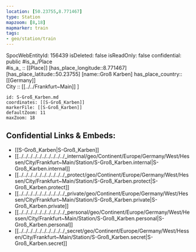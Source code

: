 ```yaml
---
location: [50.23755,8.771467] 
type: Station 
mapzoom: [8,18] 
mapmarker: train 
tags:
- geo/station/train
---
```

SpocWebEntityId: 156439
isDeleted: false
isReadOnly: false
confidential: public
#is_a_/Place  
#is_a_ :: [[Place]] 
[has_place_longitude::8.771467] 
[has_place_latitude::50.23755] 
[name::Groß Karben] 
has_place_country:: [[Germany]]  
City :: [[../../Frankfurt~Main]] ] 


```leaflet
id: S-Groß_Karben.md
coordinates: [[S-Groß_Karben]] 
markerFile: [[S-Groß_Karben]] 
defaultZoom: 11 
maxZoom: 18
```


## Confidential Links & Embeds: 
- [[S-Groß_Karben|S-Groß_Karben]] 
- [[../../../../../../../../../../_internal/geo/Continent/Europe/Germany/West/Hessen/City/Frankfurt~Main/Station/S-Groß_Karben.internal|S-Groß_Karben.internal]] 
- [[../../../../../../../../../../_protect/geo/Continent/Europe/Germany/West/Hessen/City/Frankfurt~Main/Station/S-Groß_Karben.protect|S-Groß_Karben.protect]] 
- [[../../../../../../../../../../_private/geo/Continent/Europe/Germany/West/Hessen/City/Frankfurt~Main/Station/S-Groß_Karben.private|S-Groß_Karben.private]] 
- [[../../../../../../../../../../_personal/geo/Continent/Europe/Germany/West/Hessen/City/Frankfurt~Main/Station/S-Groß_Karben.personal|S-Groß_Karben.personal]] 
- [[../../../../../../../../../../_secret/geo/Continent/Europe/Germany/West/Hessen/City/Frankfurt~Main/Station/S-Groß_Karben.secret|S-Groß_Karben.secret]] 
